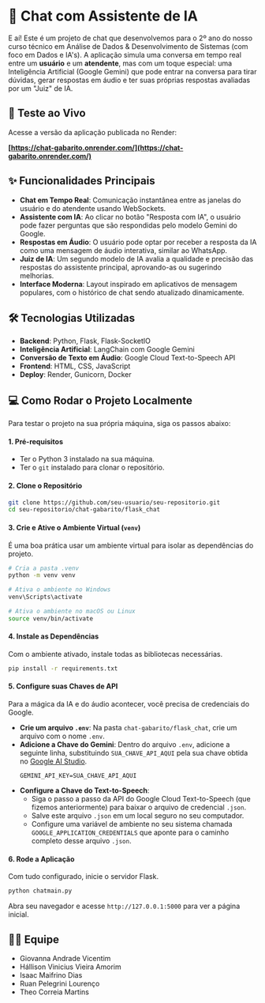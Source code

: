 # 💬 Chat com Assistente de IA

E aí\! Este é um projeto de chat que desenvolvemos para o 2º ano do nosso curso técnico em Análise de Dados & Desenvolvimento de Sistemas (com foco em Dados e IA's). A aplicação simula uma conversa em tempo real entre um **usuário** e um **atendente**, mas com um toque especial: uma Inteligência Artificial (Google Gemini) que pode entrar na conversa para tirar dúvidas, gerar respostas em áudio e ter suas próprias respostas avaliadas por um "Juiz" de IA.

## 🚀 Teste ao Vivo

Acesse a versão da aplicação publicada no Render:

**[https://chat-gabarito.onrender.com/](https://chat-gabarito.onrender.com/)**

## ✨ Funcionalidades Principais

  * **Chat em Tempo Real**: Comunicação instantânea entre as janelas do usuário e do atendente usando WebSockets.
  * **Assistente com IA**: Ao clicar no botão "Resposta com IA", o usuário pode fazer perguntas que são respondidas pelo modelo Gemini do Google.
  * **Respostas em Áudio**: O usuário pode optar por receber a resposta da IA como uma mensagem de áudio interativa, similar ao WhatsApp.
  * **Juiz de IA**: Um segundo modelo de IA avalia a qualidade e precisão das respostas do assistente principal, aprovando-as ou sugerindo melhorias.
  * **Interface Moderna**: Layout inspirado em aplicativos de mensagem populares, com o histórico de chat sendo atualizado dinamicamente.

## 🛠️ Tecnologias Utilizadas

  * **Backend**: Python, Flask, Flask-SocketIO
  * **Inteligência Artificial**: LangChain com Google Gemini
  * **Conversão de Texto em Áudio**: Google Cloud Text-to-Speech API
  * **Frontend**: HTML, CSS, JavaScript
  * **Deploy**: Render, Gunicorn, Docker

## 💻 Como Rodar o Projeto Localmente

Para testar o projeto na sua própria máquina, siga os passos abaixo:

#### 1\. Pré-requisitos

  * Ter o Python 3 instalado na sua máquina.
  * Ter o `git` instalado para clonar o repositório.

#### 2\. Clone o Repositório

```sh
git clone https://github.com/seu-usuario/seu-repositorio.git
cd seu-repositorio/chat-gabarito/flask_chat
```

#### 3\. Crie e Ative o Ambiente Virtual (`venv`)

É uma boa prática usar um ambiente virtual para isolar as dependências do projeto.

```sh
# Cria a pasta .venv
python -m venv venv

# Ativa o ambiente no Windows
venv\Scripts\activate

# Ativa o ambiente no macOS ou Linux
source venv/bin/activate
```

#### 4\. Instale as Dependências

Com o ambiente ativado, instale todas as bibliotecas necessárias.

```sh
pip install -r requirements.txt
```

#### 5\. Configure suas Chaves de API

Para a mágica da IA e do áudio acontecer, você precisa de credenciais do Google.

  * **Crie um arquivo `.env`**: Na pasta `chat-gabarito/flask_chat`, crie um arquivo com o nome `.env`.
  * **Adicione a Chave do Gemini**: Dentro do arquivo `.env`, adicione a seguinte linha, substituindo `SUA_CHAVE_API_AQUI` pela sua chave obtida no [Google AI Studio](https://aistudio.google.com/app/apikey).
    ```
    GEMINI_API_KEY=SUA_CHAVE_API_AQUI
    ```
  * **Configure a Chave do Text-to-Speech**:
      * Siga o passo a passo da API do Google Cloud Text-to-Speech (que fizemos anteriormente) para baixar o arquivo de credencial `.json`.
      * Salve este arquivo `.json` em um local seguro no seu computador.
      * Configure uma variável de ambiente no seu sistema chamada `GOOGLE_APPLICATION_CREDENTIALS` que aponte para o caminho completo desse arquivo `.json`.

#### 6\. Rode a Aplicação

Com tudo configurado, inicie o servidor Flask.

```sh
python chatmain.py
```

Abra seu navegador e acesse `http://127.0.0.1:5000` para ver a página inicial.

## 👨‍💻 Equipe

  * Giovanna Andrade Vicentim
  * Hállison Vinicius Vieira Amorim
  * Isaac Maifrino Dias
  * Ruan Pelegrini Lourenço
  * Theo Correia Martins
